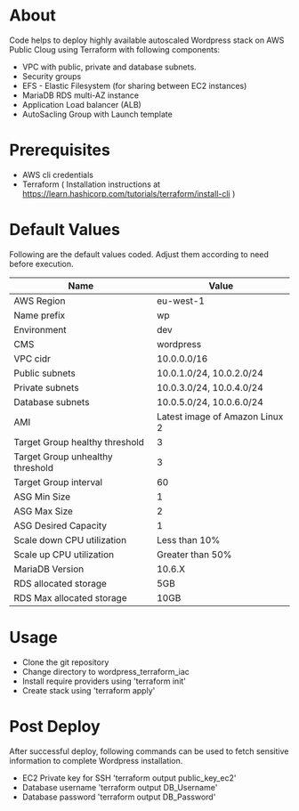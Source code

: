 # About
Code helps to deploy highly available autoscaled Wordpress stack on AWS Public Cloug using Terraform with following components:

* VPC with public, private and database subnets.
* Security groups
* EFS - Elastic Filesystem (for sharing between EC2 instances)
* MariaDB RDS multi-AZ instance
* Application Load balancer (ALB)
* AutoSacling Group with Launch template

# Prerequisites
* AWS cli credentials
* Terraform ( Installation instructions at https://learn.hashicorp.com/tutorials/terraform/install-cli )

# Default Values
Following are the default values coded. Adjust them according to need before execution.

Name  | Value
------------- | -------------
AWS Region  | eu-west-1
Name prefix  | wp
Environment | dev
CMS | wordpress
VPC cidr | 10.0.0.0/16
Public subnets | 10.0.1.0/24, 10.0.2.0/24
Private subnets | 10.0.3.0/24, 10.0.4.0/24
Database subnets | 10.0.5.0/24, 10.0.6.0/24
AMI | Latest image of Amazon Linux 2
Target Group healthy threshold | 3
Target Group unhealthy threshold | 3
Target Group interval | 60
ASG Min Size | 1
ASG Max Size | 2
ASG Desired Capacity | 1
Scale down CPU utilization | Less than 10%
Scale up CPU utilization | Greater than 50%
MariaDB Version | 10.6.X
RDS allocated storage | 5GB
RDS Max allocated storage | 10GB

# Usage
* Clone the git repository
* Change directory to wordpress_terraform_iac
* Install require providers using 'terraform init'
* Create stack using 'terraform apply'

# Post Deploy
After successful deploy, following commands can be used to fetch sensitive information to complete Wordpress installation.
* EC2 Private key for SSH 'terraform output public_key_ec2'
* Database username 'terraform output DB_Username'
* Database password 'terraform output DB_Password'
